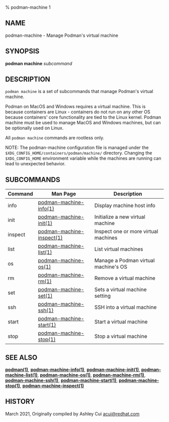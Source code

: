 % podman-machine 1

## NAME

podman\-machine - Manage Podman's virtual machine

## SYNOPSIS

**podman machine** _subcommand_

## DESCRIPTION

`podman machine` is a set of subcommands that manage Podman's virtual machine.

Podman on MacOS and Windows requires a virtual machine. This is because containers are Linux -
containers do not run on any other OS because containers' core functionality are
tied to the Linux kernel. Podman machine must be used to manage MacOS and Windows machines,
but can be optionally used on Linux.

All `podman machine` commands are rootless only.

NOTE: The podman-machine configuration file is managed under the
`$XDG_CONFIG_HOME/containers/podman/machine/` directory. Changing the `$XDG_CONFIG_HOME`
environment variable while the machines are running can lead to unexpected behavior.

## SUBCOMMANDS

| Command | Man Page                                                        | Description                          |
| ------- | --------------------------------------------------------------- | ------------------------------------ |
| info    | [podman-machine-info(1)](commands/podman-machine-info.md)       | Display machine host info            |
| init    | [podman-machine-init(1)](commands/podman-machine-init.md)       | Initialize a new virtual machine     |
| inspect | [podman-machine-inspect(1)](commands/podman-machine-inspect.md) | Inspect one or more virtual machines |
| list    | [podman-machine-list(1)](commands/podman-machine-list.md)       | List virtual machines                |
| os      | [podman-machine-os(1)](commands/podman-machine-os.md)           | Manage a Podman virtual machine's OS |
| rm      | [podman-machine-rm(1)](commands/podman-machine-rm.md)           | Remove a virtual machine             |
| set     | [podman-machine-set(1)](commands/podman-machine-set.md)         | Sets a virtual machine setting       |
| ssh     | [podman-machine-ssh(1)](commands/podman-machine-ssh.md)         | SSH into a virtual machine           |
| start   | [podman-machine-start(1)](commands/podman-machine-start.md)     | Start a virtual machine              |
| stop    | [podman-machine-stop(1)](commands/podman-machine-stop.md)       | Stop a virtual machine               |

## SEE ALSO

**[podman(1)](commands/podman.md)**, **[podman-machine-info(1)](commands/podman-machine-info.md)**, **[podman-machine-init(1)](commands/podman-machine-init.md)**, **[podman-machine-list(1)](commands/podman-machine-list.md)**, **[podman-machine-os(1)](commands/podman-machine-os.md)**, **[podman-machine-rm(1)](commands/podman-machine-rm.md)**, **[podman-machine-ssh(1)](commands/podman-machine-ssh.md)**, **[podman-machine-start(1)](commands/podman-machine-start.md)**, **[podman-machine-stop(1)](commands/podman-machine-stop.md)**, **[podman-machine-inspect(1)](commands/podman-machine-inspect.md)**

## HISTORY

March 2021, Originally compiled by Ashley Cui <acui@redhat.com>
